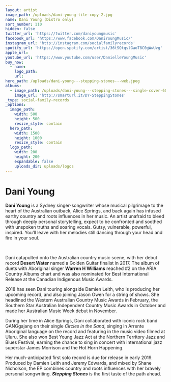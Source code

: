```yaml
---
layout: artist
image_path: /uploads/dani-young-tile-copy-2.jpg
name: Dani Young (Distro only)
sort_number: 110
hidden: false
twitter_url: 'https://twitter.com/daniyoungmusic'
facebook_url: 'https://www.facebook.com/DaniYoungMusic/'
instagram_url: 'http://instagram.com/socialfamilyrecords'
spotify_url: 'https://open.spotify.com/artist/36tSQtqslGaoT8C0gWwUvg'
apple_url:
youtube_url: 'https://www.youtube.com/user/DanielleYoungMusic'
buy_now:
  - name:
    logo_path:
    url:
hero_path: /uploads/dani-young---stepping-stones---web.jpeg
albums:
  - image_path: /uploads/dani-young---stepping-stones---single-cover-600px.jpg
    image_url: 'http://smarturl.it/DY-SteppingStones'
_type: social-family-records
_options:
  image_path:
    width: 500
    height: 500
    resize_style: contain
  hero_path:
    width: 1500
    height: 1000
    resize_style: contain
  logo_path:
    width: 200
    height: 200
    expandable: false
    uploads_dir: uploads/logos
---
```


# Dani Young

**Dani Young** is a Sydney singer-songwriter whose musical pilgrimage to the heart of the Australian outback, Alice Springs, and back again has infused earthy country and roots influences in her music. An artist unafraid to bleed through deeply personal storytelling, expect to be confronted and soothed with unspoken truths and soaring vocals. Gutsy, vulnerable, powerful, inspired. You’ll leave with her melodies still dancing through your head and fire in your soul.&nbsp;

​

Dani catapulted onto the Australian country music scene, with her debut record **Desert Water** named a Golden Guitar finalist in 2017. The album of duets with Aboriginal singer **Warren H Williams** reached \#2 on the ARIA Country Albums chart and was also nominated for Best International Release at the Canadian Indigenous Music Awards.&nbsp;

2018 has seen Dani touring alongside Damien Leith, who is producing her upcoming record, and also joining Jason Owen for a string of shows. She headlined the Western Australian Country Music Awards in February, the Southern Star Australian Independent Country Music Awards in October and made her Australian Music Week debut in November.&nbsp;

During her time in Alice Springs, Dani collaborated with iconic rock band GANGgajang on their single *Circles in the Sand*, singing in Arrente Aboriginal language on the record and featuring in the music video filmed at Uluru. She also won Best Young Jazz Act at the Northern Territory Jazz and Blues Festival, earning the chance to sing in concert with international jazz superstar James Morrison and the Hot Horn Happening.

Her much-anticipated first solo record is due for release in early 2019. Produced by Damien Leith and Jeremy Edwards, and mixed by Shane Nicholson, the EP combines country and roots influences with her bravely personal songwriting. ***Stepping Stones*** is the first taste of the path ahead.